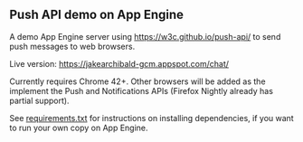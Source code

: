 ## Push API demo on App Engine

A demo App Engine server using https://w3c.github.io/push-api/ to send push
messages to web browsers.

Live version: https://jakearchibald-gcm.appspot.com/chat/

Currently requires Chrome 42+. Other browsers will be added as the implement the
Push and Notifications APIs (Firefox Nightly already has partial support).

See [requirements.txt][1] for instructions on installing dependencies, if you
want to run your own copy on App Engine.

[1]: https://github.com/jakearchibald/push-api-appengine-demo/blob/master/requirements.txt
